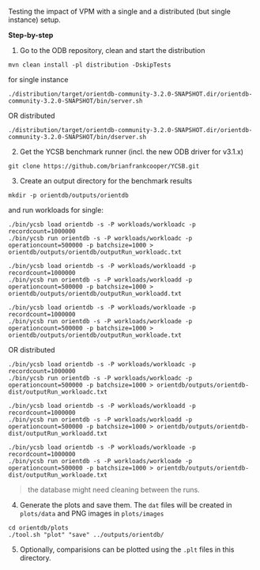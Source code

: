 Testing the impact of VPM with a single and a distributed (but single instance) setup.

**Step-by-step**

1) Go to the ODB repository, clean and start the distribution
```
mvn clean install -pl distribution -DskipTests
```
for single instance
```
./distribution/target/orientdb-community-3.2.0-SNAPSHOT.dir/orientdb-community-3.2.0-SNAPSHOT/bin/server.sh
```
OR distributed
```
./distribution/target/orientdb-community-3.2.0-SNAPSHOT.dir/orientdb-community-3.2.0-SNAPSHOT/bin/dserver.sh
```

2) Get the YCSB benchmark runner (incl. the new ODB driver for v3.1.x)
```
git clone https://github.com/brianfrankcooper/YCSB.git
```

3) Create an output directory for the benchmark results
```
mkdir -p orientdb/outputs/orientdb
```
and run workloads for single:
```
./bin/ycsb load orientdb -s -P workloads/workloadc -p recordcount=1000000
./bin/ycsb run orientdb -s -P workloads/workloadc -p operationcount=500000 -p batchsize=1000 > orientdb/outputs/orientdb/outputRun_workloadc.txt
```
```
./bin/ycsb load orientdb -s -P workloads/workloadd -p recordcount=1000000
./bin/ycsb run orientdb -s -P workloads/workloadd -p operationcount=500000 -p batchsize=1000 > orientdb/outputs/orientdb/outputRun_workloadd.txt
```
```
./bin/ycsb load orientdb -s -P workloads/workloade -p recordcount=1000000
./bin/ycsb run orientdb -s -P workloads/workloade -p operationcount=500000 -p batchsize=1000 > orientdb/outputs/orientdb/outputRun_workloade.txt
```
OR distributed
```
./bin/ycsb load orientdb -s -P workloads/workloadc -p recordcount=1000000
./bin/ycsb run orientdb -s -P workloads/workloadc -p operationcount=500000 -p batchsize=1000 > orientdb/outputs/orientdb-dist/outputRun_workloadc.txt
```
```
./bin/ycsb load orientdb -s -P workloads/workloadd -p recordcount=1000000
./bin/ycsb run orientdb -s -P workloads/workloadd -p operationcount=500000 -p batchsize=1000 > orientdb/outputs/orientdb-dist/outputRun_workloadd.txt
```
```
./bin/ycsb load orientdb -s -P workloads/workloade -p recordcount=1000000
./bin/ycsb run orientdb -s -P workloads/workloade -p operationcount=500000 -p batchsize=1000 > orientdb/outputs/orientdb-dist/outputRun_workloade.txt
```
> the database might need cleaning between the runs.

4) Generate the plots and save them. The `dat` files will be created in `plots/data` and PNG images in `plots/images`
```
cd orientdb/plots
./tool.sh "plot" "save" ../outputs/orientdb/
```

5) Optionally, comparisions can be plotted using the `.plt` files in this directory.